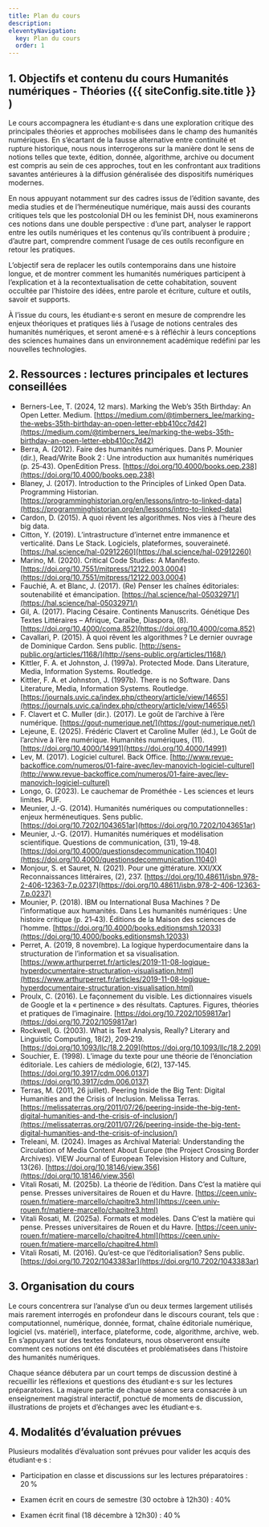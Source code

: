 ```yaml
---
title: Plan du cours
description: 
eleventyNavigation:
  key: Plan du cours
  order: 1 
---
```


## 1. Objectifs et contenu du cours Humanités numériques - Théories ({{ siteConfig.site.title }} )

Le cours accompagnera les étudiant·e·s dans une exploration critique des principales théories et approches mobilisées dans le champ des humanités numériques. En s’écartant de la fausse alternative entre continuité et rupture historique, nous nous interrogerons sur la manière dont le sens de notions telles que texte, édition, donnée, algorithme, archive ou document est compris au sein de ces approches, tout en les confrontant aux traditions savantes antérieures à la diffusion généralisée des dispositifs numériques modernes.

En nous appuyant notamment sur des cadres issus de l’édition savante, des media studies et de l’herméneutique numérique, mais aussi des courants critiques tels que les postcolonial DH ou les feminist DH, nous examinerons ces notions dans une double perspective : d’une part, analyser le rapport entre les outils numériques et les contenus qu’ils contribuent à produire ; d’autre part, comprendre comment l’usage de ces outils reconfigure en retour les pratiques.

L’objectif sera de replacer les outils contemporains dans une histoire longue, et de montrer comment les humanités numériques participent à l’explication et à la recontextualisation de cette cohabitation, souvent occultée par l’histoire des idées, entre parole et écriture, culture et outils, savoir et supports.

À l’issue du cours, les étudiant·e·s seront en mesure de comprendre les enjeux théoriques et pratiques liés à l’usage de notions centrales des humanités numériques, et seront amené·e·s à réfléchir à leurs conceptions des sciences humaines dans un environnement académique redéfini par les nouvelles technologies.

## 2. Ressources : lectures principales et lectures conseillées

- Berners-Lee, T. (2024, 12 mars). Marking the Web’s 35th Birthday: An Open Letter. Medium. [https://medium.com/@timberners_lee/marking-the-webs-35th-birthday-an-open-letter-ebb410cc7d42](https://medium.com/@timberners_lee/marking-the-webs-35th-birthday-an-open-letter-ebb410cc7d42)
- Berra, A. (2012). Faire des humanités numériques. Dans P. Mounier (dir.), Read/Write Book 2 : Une introduction aux humanités numériques (p. 25‑43). OpenEdition Press. [https://doi.org/10.4000/books.oep.238](https://doi.org/10.4000/books.oep.238)
- Blaney, J. (2017). Introduction to the Principles of Linked Open Data. Programming Historian. [https://programminghistorian.org/en/lessons/intro-to-linked-data](https://programminghistorian.org/en/lessons/intro-to-linked-data)
- Cardon, D. (2015). À quoi rêvent les algorithmes. Nos vies à l’heure des big data.
- Citton, Y. (2019). L’intrastructure d’internet entre immanence et verticalité. Dans Le Stack. Logiciels, plateformes, souveraineté. [https://hal.science/hal-02912260](https://hal.science/hal-02912260)
- Marino, M. (2020). Critical Code Studies: A Manifesto. [https://doi.org/10.7551/mitpress/12122.003.0004](https://doi.org/10.7551/mitpress/12122.003.0004)
- Fauchié, A. et Blanc, J. (2017). (Re) Penser les chaînes éditoriales: soutenabilité et émancipation. [https://hal.science/hal-05032971/](https://hal.science/hal-05032971/)
- Gil, A. (2017). Placing Césaire. Continents Manuscrits. Génétique Des Textes Littéraires – Afrique, Caraïbe, Diaspora, (8). [https://doi.org/10.4000/coma.852](https://doi.org/10.4000/coma.852)
- Cavallari, P. (2015). À quoi rêvent les algorithmes ? Le dernier ouvrage de Dominique Cardon. Sens public. [http://sens-public.org/articles/1168/](http://sens-public.org/articles/1168/)
- Kittler, F. A. et Johnston, J. (1997a). Protected Mode. Dans Literature, Media, Information Systems. Routledge.
- Kittler, F. A. et Johnston, J. (1997b). There is no Software. Dans Literature, Media, Information Systems. Routledge. [https://journals.uvic.ca/index.php/ctheory/article/view/14655](https://journals.uvic.ca/index.php/ctheory/article/view/14655)
- F. Clavert et C. Muller (dir.). (2017). Le goût de l’archive à l’ère numérique. [https://gout-numerique.net/](https://gout-numerique.net/)
- Lejeune, E. (2025). Frédéric Clavert et Caroline Muller (éd.), Le Goût de l’archive à l’ère numérique. Humanités numériques, (11). [https://doi.org/10.4000/14991](https://doi.org/10.4000/14991)
- Lev, M. (2017). Logiciel culturel. Back Office. [http://www.revue-backoffice.com/numeros/01-faire-avec/lev-manovich-logiciel-culturel](http://www.revue-backoffice.com/numeros/01-faire-avec/lev-manovich-logiciel-culturel)
- Longo, G. (2023). Le cauchemar de Prométhée - Les sciences et leurs limites. PUF.
- Meunier, J.-G. (2014). Humanités numériques ou computationnelles : enjeux herméneutiques. Sens public. [https://doi.org/10.7202/1043651ar](https://doi.org/10.7202/1043651ar)
- Meunier, J.-G. (2017). Humanités numériques et modélisation scientifique. Questions de communication, (31), 19‑48. [https://doi.org/10.4000/questionsdecommunication.11040](https://doi.org/10.4000/questionsdecommunication.11040)
- Monjour, S. et Sauret, N. (2021). Pour une gittérature. XXI/XX Reconnaissances littéraires, (2), 237. [https://doi.org/10.48611/isbn.978-2-406-12363-7.p.0237](https://doi.org/10.48611/isbn.978-2-406-12363-7.p.0237)
- Mounier, P. (2018). IBM ou International Busa Machines ? De l’informatique aux humanités. Dans Les humanités numériques : Une histoire critique (p. 21‑43). Éditions de la Maison des sciences de l’homme. [https://doi.org/10.4000/books.editionsmsh.12033](https://doi.org/10.4000/books.editionsmsh.12033)
- Perret, A. (2019, 8 novembre). La logique hyperdocumentaire dans la structuration de l’information et sa visualisation. [https://www.arthurperret.fr/articles/2019-11-08-logique-hyperdocumentaire-structuration-visualisation.html](https://www.arthurperret.fr/articles/2019-11-08-logique-hyperdocumentaire-structuration-visualisation.html)
- Proulx, C. (2016). Le façonnement du visible. Les dictionnaires visuels de Google et la « pertinence » des résultats. Captures. Figures, théories et pratiques de l’imaginaire. [https://doi.org/10.7202/1059817ar](https://doi.org/10.7202/1059817ar)
- Rockwell, G. (2003). What is Text Analysis, Really? Literary and Linguistic Computing, 18(2), 209‑219. [https://doi.org/10.1093/llc/18.2.209](https://doi.org/10.1093/llc/18.2.209)
- Souchier, E. (1998). L’image du texte pour une théorie de l’énonciation éditoriale. Les cahiers de médiologie, 6(2), 137‑145. [https://doi.org/10.3917/cdm.006.0137](https://doi.org/10.3917/cdm.006.0137)
- Terras, M. (2011, 26 juillet). Peering Inside the Big Tent: Digital Humanities and the Crisis of Inclusion. Melissa Terras. [https://melissaterras.org/2011/07/26/peering-inside-the-big-tent-digital-humanities-and-the-crisis-of-inclusion/](https://melissaterras.org/2011/07/26/peering-inside-the-big-tent-digital-humanities-and-the-crisis-of-inclusion/)
- Treleani, M. (2024). Images as Archival Material: Understanding the Circulation of Media Content About Europe (the Project Crossing Border Archives). VIEW Journal of European Television History and Culture, 13(26). [https://doi.org/10.18146/view.356](https://doi.org/10.18146/view.356)
- Vitali Rosati, M. (2025b). La théorie de l’édition. Dans C’est la matière qui pense. Presses universitaires de Rouen et du Havre. [https://ceen.univ-rouen.fr/matiere-marcello/chapitre3.html](https://ceen.univ-rouen.fr/matiere-marcello/chapitre3.html)
- Vitali Rosati, M. (2025a). Formats et modèles. Dans C’est la matière qui pense. Presses universitaires de Rouen et du Havre. [https://ceen.univ-rouen.fr/matiere-marcello/chapitre4.html](https://ceen.univ-rouen.fr/matiere-marcello/chapitre4.html)
- Vitali Rosati, M. (2016). Qu’est-ce que l’éditorialisation? Sens public. [https://doi.org/10.7202/1043383ar](https://doi.org/10.7202/1043383ar)


## 3. Organisation du cours

Le cours concentrera sur l’analyse d’un ou deux termes largement utilisés mais rarement interrogés en profondeur dans le discours courant, tels que : computationnel, numérique, donnée, format, chaîne éditoriale numérique, logiciel (vs. matériel), interface, plateforme, code, algorithme, archive, web.
En s’appuyant sur des textes fondateurs, nous observeront ensuite comment ces notions ont été discutées et problématisées dans l’histoire des humanités numériques.

Chaque séance débutera par un court temps de discussion destiné à recueillir les réflexions et questions des étudiant·e·s sur les lectures préparatoires. 
La majeure partie de chaque séance sera consacrée à un enseignement magistral interactif, ponctué de moments de discussion, illustrations de projets et d’échanges avec les étudiant·e·s.

## 4. Modalités d’évaluation prévues

Plusieurs modalités d’évaluation sont prévues pour valider les acquis des étudiant·e·s : 

- Participation en classe et discussions sur les lectures préparatoires : 20 %

- Examen écrit en cours de semestre (30 octobre à 12h30) : 40%

- Examen écrit final (18 décembre à 12h30) : 40 %

